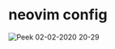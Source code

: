 # neovim config


![Peek 02-02-2020 20-29](https://user-images.githubusercontent.com/32703554/73618362-03757980-4606-11ea-831f-007b8bb75cd9.gif)
